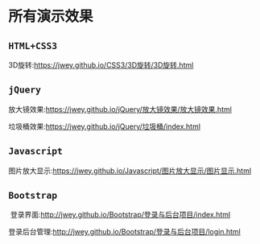 # 所有演示效果
## **`HTML+CSS3`**

  3D旋转:https://jwey.github.io/CSS3/3D旋转/3D旋转.html
​    

## **`jQuery`**

  放大镜效果:https://jwey.github.io/jQuery/放大镜效果/放大镜效果.html

  垃圾桶效果:https://jwey.github.io/jQuery/垃圾桶/index.html

## **`Javascript`**

  图片放大显示:https://jwey.github.io/Javascript/图片放大显示/图片显示.html
  
## **`Bootstrap`**
​ 
  登录界面:http://jwey.github.io/Bootstrap/登录与后台项目/index.html
  
  登录后台管理:http://jwey.github.io/Bootstrap/登录与后台项目/login.html

  

